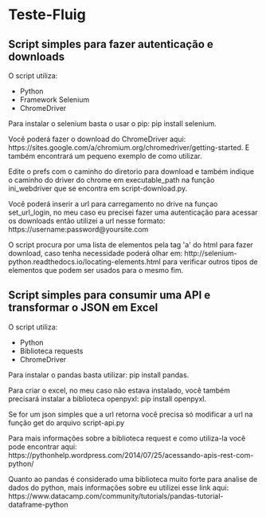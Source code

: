 # Teste-Fluig 
<h2>Script simples para fazer autenticação e downloads</h2>
<p>O script utiliza:</p>
<ul>
  <li>Python</li>
  <li>Framework Selenium</li>
  <li>ChromeDriver</li>
</ul>
<p>Para instalar o selenium basta o usar o pip: pip install selenium.</p>
<p>Você poderá fazer o download do ChromeDriver aqui: https://sites.google.com/a/chromium.org/chromedriver/getting-started. E também encontrará um pequeno exemplo de como utilizar.</p>
<p>Edite o prefs com o caminho do diretorio para download e também indique o caminho do driver do chrome em executable_path na função ini_webdriver que se encontra em script-download.py.</p>
<p>Você poderá inserir a url para carregamento no drive na funçao set_url_login, no meu caso eu precisei fazer uma autenticação para acessar os downloads então utilizei a url nesse formato: https://username:password@yoursite.com</p>
 
<p>O script procura por uma lista de elementos pela tag 'a' do html para fazer download, caso tenha necessidade poderá olhar em:
http://selenium-python.readthedocs.io/locating-elements.html para verificar outros tipos de elementos que podem ser usados para o mesmo fim.</p>

<h2>Script simples para consumir uma API e transformar o JSON em Excel</h2>

<p>O script utiliza:</p>
<ul>
  <li>Python</li>
  <li>Biblioteca requests</li>
  <li>ChromeDriver</li>
</ul>
<p>Para instalar o pandas basta utilizar: pip install pandas.</p>
<p>Para criar o excel, no meu caso não estava instalado, você também precisará instalar a biblioteca openpyxl: pip install openpyxl.</p>
<p>Se for um json simples que a url retorna você precisa só modificar a url na função get do arquivo script-api.py</p>
<p>Para mais informações sobre a biblioteca request e como utiliza-la você pode encontrar aqui: https://pythonhelp.wordpress.com/2014/07/25/acessando-apis-rest-com-python/</p>
<p>Quanto ao pandas é considerado uma biblioteca muito forte para analise de dados do python, mais informações sobre eu utilizei esse link aqui: https://www.datacamp.com/community/tutorials/pandas-tutorial-dataframe-python</p>


